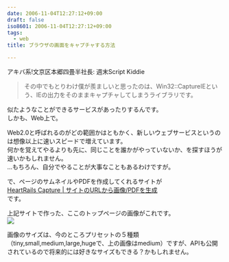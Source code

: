 ```yaml
---
date: 2006-11-04T12:27:12+09:00
draft: false
iso8601: 2006-11-04T12:27:12+09:00
tags:
  - web
title: ブラウザの画面をキャプチャする方法

---
```


<div class="entry-body">
  <p>アキバ系!文京区本郷四畳半社長: 週末Script Kiddie</p>

  <blockquote>その中でもとりわけ僕が羨ましいと思ったのは、Win32::CaptureIEという、IEの出力をそのままキャプチャしてしまうライブラリです。</blockquote>

  <p>似たようなことができるサービスがあったりするんです。<br />
    しかも、Web上で。</p>

  <p>Web2.0と呼ばれるのがどの範囲かはともかく、新しいウェブサービスというのは想像以上に速いスピードで増えています。<br />
    何かを覚えてやるよりも先に、同じことを誰かがやっていないか、を探すほうが速いかもしれません。<br />
    …もちろん、自分でやることが大事なこともあるわけですが。</p>

  <p>で、ページのサムネイルやPDFを作成してくれるサイトが<br /><a href="http://capture.heartrails.com">HeartRails Capture | サイトのURLから画像/PDFを生成</a><br />
    です。</p>

  <p>上記サイトで作った、ここのトップページの画像がこれです。<br /><img src="http://capture.heartrails.com/medium?http://blog.nqou.net" /></p>

  <p>画像のサイズは、今のところプリセットの５種類（tiny,small,medium,large,hugeで、上の画像はmedium）ですが、APIも公開されているので将来的には好きなサイズもできる？かもしれません。</p>
</div>
